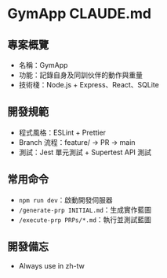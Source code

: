 # GymApp CLAUDE.md

## 專案概覽

-   名稱：GymApp
-   功能：記錄自身及同訓伙伴的動作與重量
-   技術棧：Node.js + Express、React、SQLite

## 開發規範

-   程式風格：ESLint + Prettier
-   Branch 流程：feature/<task> → PR → main
-   測試：Jest 單元測試 + Supertest API 測試

## 常用命令

-   `npm run dev`：啟動開發伺服器
-   `/generate-prp INITIAL.md`：生成實作藍圖
-   `/execute-prp PRPs/*.md`：執行並測試藍圖

## 開發備忘

-   Always use in zh-tw